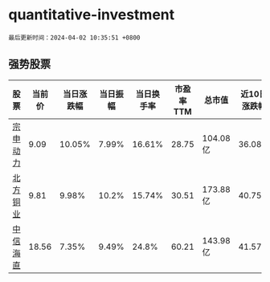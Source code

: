 # quantitative-investment

`最后更新时间：2024-04-02 10:35:51 +0800`

## 强势股票

|股票|当前价|当日涨跌幅|当日振幅|当日换手率|市盈率TTM|总市值|近10日涨跌幅|
|----|----|----|----|----|----|----|----|
|[宗申动力](https://xueqiu.com/S/SZ001696)|9.09|10.05%|7.99%|16.61%|28.75|104.08亿|36.08%|
|[北方铜业](https://xueqiu.com/S/SZ000737)|9.81|9.98%|10.2%|15.74%|30.51|173.88亿|40.75%|
|[中信海直](https://xueqiu.com/S/SZ000099)|18.56|7.35%|9.49%|24.8%|60.21|143.98亿|41.57%|
